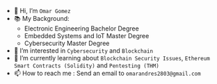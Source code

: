 - 👋 Hi, I’m `Omar Gomez`
- 📚 My Background: 
  - Electronic Engineering Bachelor Degree
  - Embedded Systems and IoT Master Degree
  - Cybersecurity Master Degree
- 👀 I’m interested in `Cybersecurity` and `Blockchain`
- 🌱 I’m currently learning about `Blockchain Security Issues`, `Ethereum Smart Contracts (Solidity)` and `Pentesting (THM)`
- 📫 How to reach me : Send an email to `omarandres2803@gmail.com`

<!---
omarandres2803/omarandres2803 is a ✨ special ✨ repository because its `README.md` (this file) appears on your GitHub profile.
You can click the Preview link to take a look at your changes.
--->
